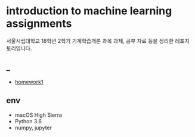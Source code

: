 # introduction to machine learning assignments

서울시립대학교 18학년 2학기 기계학습개론 과목 과제, 공부 자료 등을 정리한 레포지토리입니다.

## _

* [homework1](./homework1/homework1.ipynb)

## env

* macOS High Sierra
* Python 3.6
* numpy, jupyter
